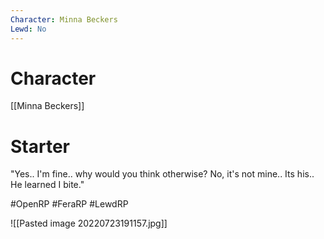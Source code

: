```yaml
---
Character: Minna Beckers
Lewd: No
---
```

# Character
[[Minna Beckers]]

# Starter
"Yes.. I'm fine.. why would you think otherwise? No, it's not mine.. Its his.. He learned I bite." 

#OpenRP #FeraRP #LewdRP 

![[Pasted image 20220723191157.jpg]]